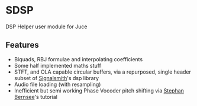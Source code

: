 # SDSP

DSP Helper user module for Juce

## Features 
- Biquads, RBJ formulae and interpolating coefficients 
- Some half implemented maths stuff 
- STFT, and OLA capable circular buffers, via a repurposed, single header subset of [Signalsmith](https://signalsmith-audio.co.uk/code/dsp)'s dsp library
- Audio file loading (with resampling)
- Inefficient but semi working Phase Vocoder pitch shifting via [Stephan Bernsee](http://blogs.zynaptiq.com/bernsee/pitch-shifting-using-the-ft/)'s tutorial

